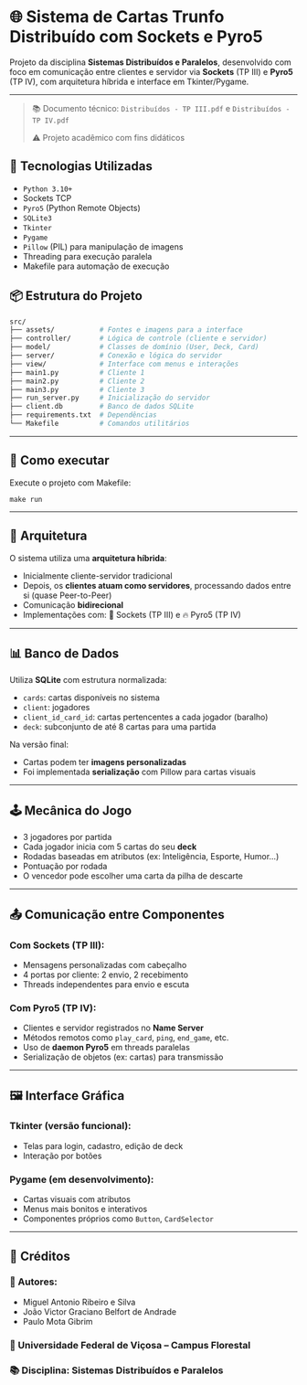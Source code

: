 
# 🌐 Sistema de Cartas Trunfo Distribuído com Sockets e Pyro5

Projeto da disciplina **Sistemas Distribuídos e Paralelos**, desenvolvido com foco em comunicação entre clientes e servidor via **Sockets** (TP III) e **Pyro5** (TP IV), com arquitetura híbrida e interface em Tkinter/Pygame.

---

> 📚 Documento técnico: `Distribuídos - TP III.pdf` e `Distribuídos - TP IV.pdf`
> 
> ⚠️ Projeto acadêmico com fins didáticos

## 🧠 Tecnologias Utilizadas

- `Python 3.10+`
- Sockets TCP
- `Pyro5` (Python Remote Objects)
- `SQLite3`
- `Tkinter`
- `Pygame`
- `Pillow` (PIL) para manipulação de imagens
- Threading para execução paralela
- Makefile para automação de execução

## 📦 Estrutura do Projeto

```bash
src/  
├── assets/           # Fontes e imagens para a interface  
├── controller/       # Lógica de controle (cliente e servidor)  
├── model/            # Classes de domínio (User, Deck, Card)  
├── server/           # Conexão e lógica do servidor  
├── view/             # Interface com menus e interações  
├── main1.py          # Cliente 1  
├── main2.py          # Cliente 2  
├── main3.py          # Cliente 3  
├── run_server.py     # Inicialização do servidor  
├── client.db         # Banco de dados SQLite  
├── requirements.txt  # Dependências  
└── Makefile          # Comandos utilitários  
```
---

## 🔧 Como executar

Execute o projeto com Makefile:

```
make run
```
---

## 🧱 Arquitetura

O sistema utiliza uma **arquitetura híbrida**:

- Inicialmente cliente-servidor tradicional  
- Depois, os **clientes atuam como servidores**, processando dados entre si (quase Peer-to-Peer)  
- Comunicação **bidirecional**  
- Implementações com:  🔌 Sockets (TP III) e 🔥 Pyro5 (TP IV)  

---

## 📊 Banco de Dados

Utiliza **SQLite** com estrutura normalizada:

- `cards`: cartas disponíveis no sistema  
- `client`: jogadores  
- `client_id_card_id`: cartas pertencentes a cada jogador (baralho)  
- `deck`: subconjunto de até 8 cartas para uma partida  

Na versão final:  
- Cartas podem ter **imagens personalizadas**  
- Foi implementada **serialização** com Pillow para cartas visuais  

---

## 🕹️ Mecânica do Jogo

- 3 jogadores por partida  
- Cada jogador inicia com 5 cartas do seu **deck**  
- Rodadas baseadas em atributos (ex: Inteligência, Esporte, Humor…)  
- Pontuação por rodada  
- O vencedor pode escolher uma carta da pilha de descarte  

---

## 📤 Comunicação entre Componentes

### Com Sockets (TP III):

- Mensagens personalizadas com cabeçalho  
- 4 portas por cliente: 2 envio, 2 recebimento  
- Threads independentes para envio e escuta  

### Com Pyro5 (TP IV):

- Clientes e servidor registrados no **Name Server**  
- Métodos remotos como `play_card`, `ping`, `end_game`, etc.  
- Uso de **daemon Pyro5** em threads paralelas  
- Serialização de objetos (ex: cartas) para transmissão  

---

## 🖼️ Interface Gráfica

### Tkinter (versão funcional):

- Telas para login, cadastro, edição de deck  
- Interação por botões  

### Pygame (em desenvolvimento):

- Cartas visuais com atributos  
- Menus mais bonitos e interativos  
- Componentes próprios como `Button`, `CardSelector`  

---

## 🧾 Créditos
### 👥 Autores:

- Miguel Antonio Ribeiro e Silva
- João Victor Graciano Belfort de Andrade
- Paulo Mota Gibrim

### 🏫 Universidade Federal de Viçosa – Campus Florestal
### 📚 Disciplina: Sistemas Distribuídos e Paralelos
